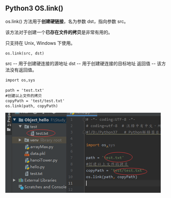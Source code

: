 ## Python3 OS.link()

os.link() 方法用于**创建硬链接**，名为参数 dst，指向参数 src。

该方法对于创建一个**已存在文件的拷贝**是非常有用的。

只支持在 Unix, Windows 下使用。

```
os.link(src, dst)
```

src -- 用于创建硬连接的源地址
dst -- 用于创建硬连接的目标地址
返回值 -- 该方法没有返回值。

```
import os,sys

path = 'test.txt'
#创建以上文件的拷贝
copyPath = 'test/test.txt'
os.link(path, copyPath)
```
<img src='./img/os.link().png' />